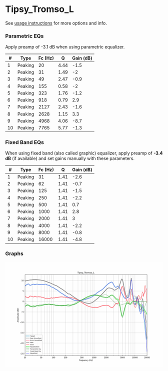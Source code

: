 # Tipsy_Tromso_L
See [usage instructions](https://github.com/jaakkopasanen/AutoEq#usage) for more options and info.

### Parametric EQs
Apply preamp of -3.1 dB when using parametric equalizer.

|   # | Type    |   Fc (Hz) |    Q |   Gain (dB) |
|-----|---------|-----------|------|-------------|
|   1 | Peaking |        20 | 4.44 |        -1.5 |
|   2 | Peaking |        31 | 1.49 |        -2   |
|   3 | Peaking |        49 | 2.47 |        -0.9 |
|   4 | Peaking |       155 | 0.58 |        -2   |
|   5 | Peaking |       323 | 1.76 |        -1.2 |
|   6 | Peaking |       918 | 0.79 |         2.9 |
|   7 | Peaking |      2127 | 2.43 |        -1.6 |
|   8 | Peaking |      2628 | 1.15 |         3.3 |
|   9 | Peaking |      4968 | 4.06 |        -8.7 |
|  10 | Peaking |      7765 | 5.77 |        -1.3 |

### Fixed Band EQs
When using fixed band (also called graphic) equalizer, apply preamp of **-3.4 dB** (if available) and set gains manually with these parameters.

|   # | Type    |   Fc (Hz) |    Q |   Gain (dB) |
|-----|---------|-----------|------|-------------|
|   1 | Peaking |        31 | 1.41 |        -2.6 |
|   2 | Peaking |        62 | 1.41 |        -0.7 |
|   3 | Peaking |       125 | 1.41 |        -1.5 |
|   4 | Peaking |       250 | 1.41 |        -2.2 |
|   5 | Peaking |       500 | 1.41 |         0.7 |
|   6 | Peaking |      1000 | 1.41 |         2.8 |
|   7 | Peaking |      2000 | 1.41 |         3   |
|   8 | Peaking |      4000 | 1.41 |        -2.2 |
|   9 | Peaking |      8000 | 1.41 |        -0.8 |
|  10 | Peaking |     16000 | 1.41 |        -4.8 |

### Graphs
![](./Tipsy_Tromso_L.png)
